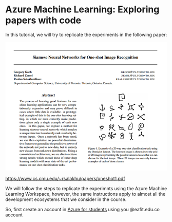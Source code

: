 # Azure Machine Learning: Exploring papers with code

In this tutorial, we will try to replicate the experiments in the following paper:

![Paper abstract](images/paper.png)

https://www.cs.cmu.edu/~rsalakhu/papers/oneshot1.pdf

We will follow the steps to replicate the experimnts using the Azure Machine Learning Workspace, however, the same instructions apply to almost all the development ecosystems that we consider in the course.

So, first create an account in [Azure for students](https://azure.microsoft.com/es-es/free/students/?WT.mc_id=academic-77998-cacaste) using you @eafit.edu.co account
